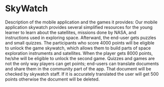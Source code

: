 # SkyWatch
Description of the mobile application and the games it provides:
Our mobile application skywatch provides several simplified resources for the young learner to learn about the satellites, missions done by NASA, and instructions used in exploring space. Afterward, the end-user gets puzzles and small quizzes. The participants who score 4000 points will be eligible to unlock the game skywatch, which allows them to build parts of space exploration instruments and satellites. When the player gets 8000 points, he/she will be eligible to unlock the second game.
Quizzes and games are not the only way players can get points; end-users can translate documents and share them in the community part of the app. That document will be checked by skywatch staff. If it is accurately translated the user will get 500 points otherwise the document will be deleted.  
